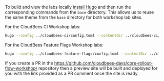 To build and view the labs locally [install Hugo](https://gohugo.io/getting-started/installing/) and then run the corresponding commands from the `base` directory. This allows us to reuse the same theme from the `base` directory for both workshop lab sites.

For the CloudBees CI Workshop labs:
```sh
hugo --config ../cloudbees-ci/config.toml --contentDir ../cloudbees-ci/content/
```

For the CloudBees Feature Flags Workshop labs: 
```sh
hugo --config ../cloudbees-feature-flags/config.toml --contentDir ../cloudbees-feature-flags/content/
```

If you create a PR in the https://github.com/cloudbees-days/core-rollout-flow-workshop/ repository then a preview site will be built and deployed for you with the link provided as a PR comment once the site is ready. 